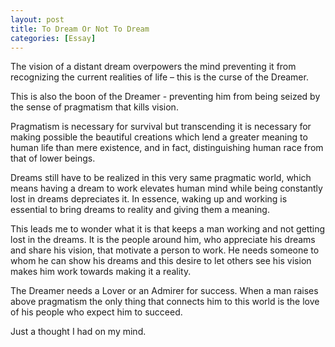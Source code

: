 ```yaml
---
layout: post
title: To Dream Or Not To Dream
categories: [Essay]
---
```


The vision of a distant dream overpowers the mind preventing it from recognizing the current
realities of life – this is the curse of the Dreamer.

This is also the boon of the Dreamer - preventing him from being seized by the sense of
pragmatism that kills vision.

Pragmatism is necessary for survival but transcending it is necessary for making possible
the beautiful creations which lend a greater meaning to human life than mere existence, and
in fact, distinguishing human race from that of lower beings.

Dreams still have to be realized in this very same pragmatic world, which means having a
dream to work elevates human mind while being constantly lost in dreams depreciates it.
In essence, waking up and working is essential to bring dreams to reality and giving them a
meaning.

This leads me to wonder what it is that keeps a man working and not getting lost in the dreams.
It is the people around him, who appreciate his dreams and share his vision, that motivate a
person to work. He needs someone to whom he can show his dreams and this desire to let others
see his vision makes him work towards making it a reality.

The Dreamer needs a Lover or an Admirer for success. When a man raises above pragmatism the
only thing that connects him to this world is the love of his people who expect him to succeed.

Just a thought I had on my mind.
